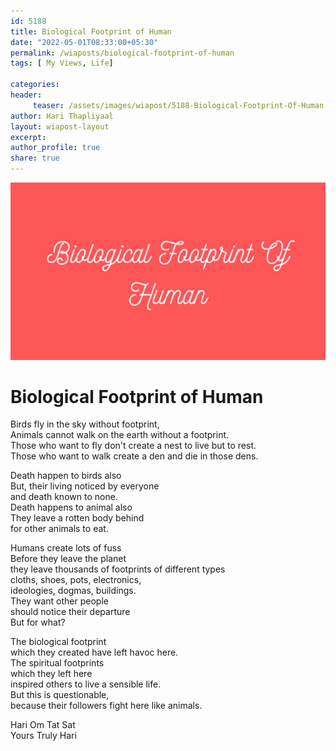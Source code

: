 ```yaml
--- 
id: 5188 
title: Biological Footprint of Human
date: "2022-05-01T08:33:00+05:30"
permalink: /wiaposts/biological-footprint-of-human
tags: [ My Views, Life]    

categories: 
header:
     teaser: /assets/images/wiapost/5188-Biological-Footprint-Of-Human.jpg
author: Hari Thapliyaal 
layout: wiapost-layout
excerpt:  
author_profile: true 
share: true 
---
```


![Biological Footprint of Human](/assets/images/wiapost/5188-Biological-Footprint-Of-Human.jpg)    
    
# Biological Footprint of Human   
        
Birds fly in the sky without footprint,    
Animals cannot walk on the earth without a footprint.    
Those who want to fly don't create a nest to live but to rest.    
Those who want to walk create a den and die in those dens.    
    
Death happen to birds also    
But, their living noticed by everyone     
and death known to none.    
Death happens to animal also    
They leave a rotten body behind     
for other animals to eat.    
    
Humans create lots of fuss    
Before they leave the planet     
they leave thousands of footprints of different types    
cloths, shoes, pots, electronics,     
ideologies, dogmas, buildings.    
They want other people     
should notice their departure    
But for what?    
    
The biological footprint     
which they created have left havoc here.    
The spiritual footprints     
which they left here     
inspired others to live a sensible life.    
But this is questionable,     
because their followers fight here like animals.    
    
Hari Om Tat Sat     
Yours Truly Hari    
